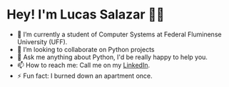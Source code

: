 # Hey! I'm Lucas Salazar ✌🏾

- 🔭 I’m currently a student of Computer Systems at Federal Fluminense University (UFF).
- 👯 I’m looking to collaborate on Python projects<!--, specially with Django.-->
- 💬 Ask me anything about Python, I'd be really happy to help you.
- 📫 How to reach me: Call me on my [LinkedIn](https://www.linkedin.com/in/lucas-salazar/).
- ⚡ Fun fact: I burned down an apartment once.
<!--- 🌱 I’m currently studying Back-end development with Django.-->

<!--
**SalazarLucas/SalazarLucas** is a ✨ _special_ ✨ repository because its `README.md` (this file) appears on your GitHub profile.

Here are some ideas to get you started:

- 🔭 I’m currently working on ...
- 🌱 I’m currently learning ...
- 👯 I’m looking to collaborate on ...
- 🤔 I’m looking for help with ...
- 💬 Ask me about ...
- 📫 How to reach me: ...
- 😄 Pronouns: ...
- ⚡ Fun fact: I burned down an apartment once.
- 🌱 I’m currently learning Web Development
- ⚡ Fun fact: I burned down an apartment once.
-->
